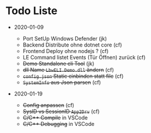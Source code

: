 # Todo Liste 

* 2020-01-09 
	* Port SetUp Windows Defender (jk)
	* Backend  Distribute ohne dotnet core (cf)
	* Frontend Deploy ohne nodejs ? (cf) 
	* LE Command listet Events (Tür Öffnen) zurück (cf)
    * ~~Demo Standalone cli Tool~~ (jk)
	* ~~dll Name `LbwELI.Demo.dll` ändern~~ (cf)
	* ~~`config.json` Static einbinden statt file~~ (cf)
	* ~~`SystemInfo` aus Json parsen~~ (cf)

* 2020-01-19
    * ~~Config anpassen~~ (cf)
    * ~~SysID vs SessionID `App2Drv`~~ (cf)
    * ~~C/C++ Compile~~ in VSCode 
    * ~~C/C++ Debugging~~ in VSCode
